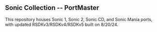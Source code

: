 ## Sonic Collection -- PortMaster
This repository houses Sonic 1, Sonic 2, Sonic CD, and Sonic Mania ports, with updated RSDKv3/RSDKv4/RSDKv5 built on 8/20/24.